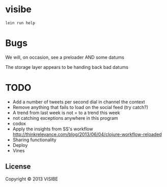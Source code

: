 # visibe

```
lein run help
```

# Bugs

We will, on occasion, see a preloader AND some datums

The storage layer appears to be handing back bad datums

# TODO

- Add a number of tweets per second dial in channel the context
- Remove anything that fails to load on the social feed (try catch?)
- A trend from last week is not = to a trend this week
- not catching exceptions anywhere in this program
- codox
- Apply the insights from SS's workflow http://thinkrelevance.com/blog/2013/06/04/clojure-workflow-reloaded
- Sharing functionality
- Deploy
- Vines

## License

Copyright © 2013 VISIBE